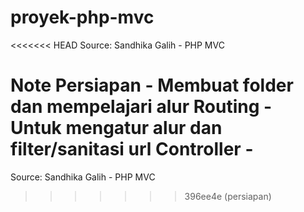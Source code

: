 # proyek-php-mvc

<<<<<<< HEAD
Source: Sandhika Galih - PHP MVC

Note
Persiapan - Membuat folder dan mempelajari alur
Routing - Untuk mengatur alur dan filter/sanitasi url 
Controller - 
=======
Source: Sandhika Galih - PHP MVC
>>>>>>> 396ee4e (persiapan)
